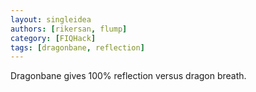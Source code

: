 ```yaml
---
layout: singleidea
authors: [rikersan, flump]
category: [FIQHack]
tags: [dragonbane, reflection]
---
```

Dragonbane gives 100% reflection versus dragon breath.
